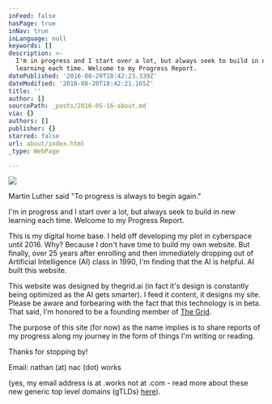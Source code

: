 ```yaml
---
inFeed: false
hasPage: true
inNav: true
inLanguage: null
keywords: []
description: >-
  I'm in progress and I start over a lot, but always seek to build in new
  learning each time. Welcome to my Progress Report.
datePublished: '2016-08-20T18:42:23.339Z'
dateModified: '2016-08-20T18:42:21.165Z'
title: ''
author: []
sourcePath: _posts/2016-05-16-about.md
via: {}
authors: []
publisher: {}
starred: false
url: about/index.html
_type: WebPage

---
```

![](https://the-grid-user-content.s3-us-west-2.amazonaws.com/93b7a299-8605-497c-9506-b9a3d33a8bb4.jpg)

Martin Luther said "To progress is always to begin again."

I'm in progress and I start over a lot, but always seek to build in new learning each time. Welcome to my Progress Report.

This is my digital home base. I held off developing my plot in cyberspace until 2016\. Why? Because I don't have time to build my own website. But finally, over 25 years after enrolling and then immediately dropping out of Artificial Intelligence (AI) class in 1990, I'm finding that the AI is helpful. AI built this website.

This website was designed by thegrid.ai (in fact it's design is constantly being optimized as the AI gets smarter). I feed it content, it designs my site. Please be aware and forbearing with the fact that this technology is in beta. That said, I'm honored to be a founding member of [The Grid][0].

The purpose of this site (for now) as the name implies is to share reports of my progress along my journey in the form of things I'm writing or reading.

Thanks for stopping by!

Email: nathan (at) nac (dot) works 

(yes, my email address is at .works not at .com - read more about these new generic top level domains (gTLDs) [here][1]).

[0]: https://thegrid.io/
[1]: http://newgtlds.icann.org/en/program-status/delegated-strings